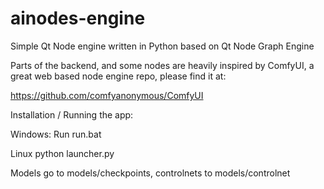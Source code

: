 # ainodes-engine

Simple Qt Node engine written in Python based on Qt Node Graph Engine

Parts of the backend, and some nodes are heavily inspired by ComfyUI,
a great web based node engine repo, please find it at:

https://github.com/comfyanonymous/ComfyUI

Installation / Running the app:

  Windows:
    Run run.bat
    
  Linux
    python launcher.py
    
Models go to models/checkpoints, controlnets to models/controlnet
